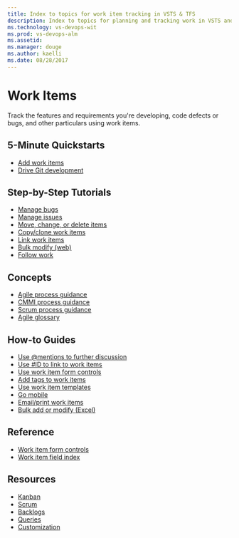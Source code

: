 ```yaml
---
title: Index to topics for work item tracking in VSTS & TFS
description: Index to topics for planning and tracking work in VSTS and Team Foundation Server (TFS)  
ms.technology: vs-devops-wit
ms.prod: vs-devops-alm
ms.assetid:  
ms.manager: douge
ms.author: kaelli
ms.date: 08/28/2017
---
```


# Work Items


Track the features and requirements you're developing, code defects or bugs, and other particulars using work items. 

<!---
## Overview  
[About work items](about-work-items.md) 
-->

## 5-Minute Quickstarts  
 
- [Add work items](../backlogs/add-work-items.md?toc=/vsts/work/work-items/toc.json&bc=/vsts/work/work-items/breadcrumb/toc.json)
- [Drive Git development](../backlogs/connect-work-items-to-git-dev-ops.md?toc=/vsts/work/work-items/toc.json&bc=/vsts/work/work-items/breadcrumb/toc.json) 

## Step-by-Step Tutorials

- [Manage bugs](../backlogs/manage-bugs.md?toc=/vsts/work/work-items/toc.json&bc=/vsts/work/work-items/breadcrumb/toc.json)
- [Manage issues](../backlogs/manage-issues-impediments.md?toc=/vsts/work/work-items/toc.json&bc=/vsts/work/work-items/breadcrumb/toc.json)
- [Move, change, or delete items](../backlogs/remove-delete-work-items.md?toc=/vsts/work/work-items/toc.json&bc=/vsts/work/work-items/breadcrumb/toc.json)
- [Copy/clone work items](../backlogs/copy-clone-work-items.md?toc=/vsts/work/work-items/toc.json&bc=/vsts/work/work-items/breadcrumb/toc.json)
- [Link work items](../backlogs/add-link.md?toc=/vsts/work/work-items/toc.json&bc=/vsts/work/work-items/breadcrumb/toc.json)
- [Bulk modify (web)](../backlogs/bulk-modify-work-items.md?toc=/vsts/work/work-items/toc.json&bc=/vsts/work/work-items/breadcrumb/toc.json)
- [Follow work](../../collaborate/follow-work-items.md?toc=/vsts/work/work-items/toc.json&bc=/vsts/work/work-items/breadcrumb/toc.json)


## Concepts 

- [Agile process guidance](guidance/agile-process.md?toc=/vsts/work/work-items/toc.json&bc=/vsts/work/work-items/breadcrumb/toc.json)  
- [CMMI process guidance](guidance/cmmi-process.md?toc=/vsts/work/work-items/toc.json&bc=/vsts/work/work-items/breadcrumb/toc.json)  
- [Scrum process guidance](guidance/scrum-process.md?toc=/vsts/work/work-items/toc.json&bc=/vsts/work/work-items/breadcrumb/toc.json)         
- [Agile glossary](agile-glossary.md) 

## How-to Guides
- [Use @mentions to further discussion](../../notifications/at-mentions.md?toc=/vsts/work/work-items/toc.json&bc=/vsts/work/work-items/breadcrumb/toc.json)
- [Use #ID to link to work items](../../notifications/add-links-to-work-items.md?toc=/vsts/work/work-items/toc.json&bc=/vsts/work/work-items/breadcrumb/toc.json)
- [Use work item form controls](work-item-form-controls.md?toc=/vsts/work/work-items/toc.json)
- [Add tags to work items](../track/add-tags-to-work-items.md?toc=/vsts/work/work-items/toc.json)
- [Use work item templates](../backlogs/work-item-template.md?toc=/vsts/work/work-items/toc.json)
- [Go mobile](../../collaborate/mobile-work.md?toc=/vsts/work/work-items/toc.json&bc=/vsts/work/work-items/breadcrumb/toc.json)  
- [Email/print work items](email-work-items.md)      
- [Bulk add or modify (Excel)](../backlogs/office/bulk-add-modify-work-items-excel.md?toc=/vsts/work/work-items/toc.json)

## Reference
- [Work item form controls](work-item-form-controls.md)     
- [Work item field index](guidance/work-item-field.md)    
  

## Resources 

- [Kanban](../kanban/index.md)
- [Scrum](../scrum/index.md)
- [Backlogs](../backlogs/index.md)
- [Queries](../track/index.md)
- [Customization](../customize/index.md)



